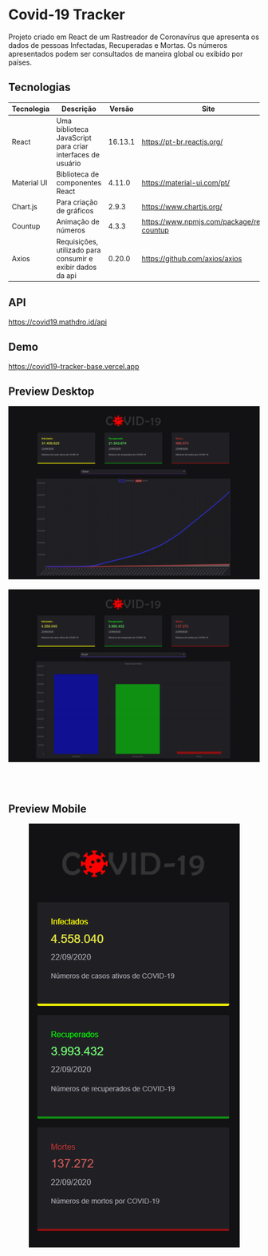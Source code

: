 # Covid-19 Tracker

Projeto criado em React de um Rastreador de Coronavírus que apresenta os dados de pessoas Infectadas, Recuperadas e Mortas.
Os números apresentados podem ser consultados de maneira global ou exibido por países.

## Tecnologias 
Tecnologia | Descrição | Versão | Site
------------ | ------------- | ------------ | ------------
React | Uma biblioteca JavaScript para criar interfaces de usuário | 16.13.1 | https://pt-br.reactjs.org/
Material UI | Biblioteca de componentes React | 4.11.0 | https://material-ui.com/pt/
Chart.js | Para criação de gráficos | 2.9.3 | https://www.chartjs.org/
Countup | Animação de números | 4.3.3 | https://www.npmjs.com/package/react-countup
Axios | Requisições, utilizado para consumir e exibir dados da api | 0.20.0 | https://github.com/axios/axios

## API
https://covid19.mathdro.id/api

## Demo
https://covid19-tracker-base.vercel.app
<br>

## Preview Desktop
![Preview Desktop Global](public/preview-global.png)<br><br>
![Preview Desktop por País](public/preview-country.png)<br><br>

<br>

## Preview Mobile
<p align="center">
  <img src="public/preview-global-mobile.png" alt="Preview Mobile Global"/>  
</p>
